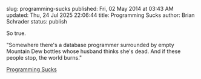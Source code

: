 slug: programming-sucks
published: Fri, 02 May 2014 at 03:43 AM
updated: Thu, 24 Jul 2025 22:06:44 
title: Programming Sucks 
author: Brian Schrader
status: publish

So true.

<div class="link">"Somewhere there's a database programmer surrounded by empty Mountain Dew bottles whose husband thinks she's dead. And if these people stop, the world burns."</div>

[Programming Sucks](http://stilldrinking.org/programming-sucks)